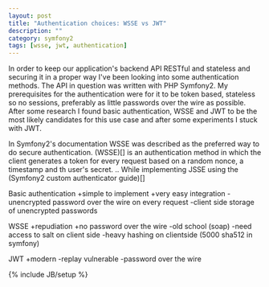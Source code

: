 ```yaml
---
layout: post
title: "Authentication choices: WSSE vs JWT"
description: ""
category: symfony2
tags: [wsse, jwt, authentication]
---
```


In order to keep our application's backend API RESTful and stateless and securing it in a proper way I've been looking into some authentication methods. The API in question was written with PHP Symfony2. My prerequisites for the authentication were for it to be token based, stateless so no sessions, preferably as little passwords over the wire as possible. After some research I found basic authentication, WSSE and JWT to be the most likely candidates for this use case and after some experiments I stuck with JWT.

In Symfony2's documentation WSSE was described as the preferred way to do secure authentication. (WSSE)[] is an authentication method in which the client generates a token for every request based on a random nonce, a timestamp and th user's secret. .. While implementing JSSE using the (Symfony2 custom authenticator guide)[]

Basic authentication
+simple to implement
+very easy integration
-unencrypted password over the wire on every request
-client side storage of unencrypted passwords

WSSE
+repudiation
+no password over the wire
-old school (soap)
-need access to salt on client side
-heavy hashing on clientside (5000 sha512 in symfony)

JWT
+modern
-replay vulnerable
-password over the wire

{% include JB/setup %}
